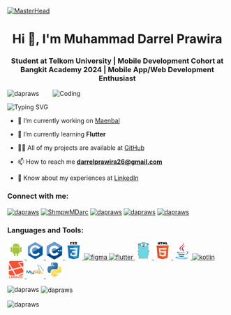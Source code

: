 [![MasterHead](https://mir-s3-cdn-cf.behance.net/project_modules/1400/81bb4b165684019.640b6038d133e.gif)](https://dapraws.github.io)
<h1 align="center">Hi 👋, I'm Muhammad Darrel Prawira</h1>
<h3 align="center">Student at Telkom University | Mobile Development Cohort at Bangkit Academy 2024 | Mobile App/Web Development Enthusiast</h3>
<img align="right" alt="Coding" width="400" src="https://cdn.sanity.io/images/hpvpbfax/production/e261b661e656a59eabf809608249dca5ab7bca9f-480x600.gif">



<p align="left"> <img src="https://komarev.com/ghpvc/?username=dapraws&label=Profile%20views&color=0e75b6&style=flat" alt="dapraws" /> </p>

<img src="https://readme-typing-svg.herokuapp.com?font=Silkscreen&pause=500&color=00C804&center=true&vCenter=true&multiline=true&random=false&width=435&height=75&lines=Welcome+to+my+profile;Let's+code+together!" alt="Typing SVG" />

- 🔭 I’m currently working on [Maenbal](https://github.com/farhanmalif/ABP-Mobile)

- 🌱 I’m currently learning **Flutter**

- 👨‍💻 All of my projects are available at [GitHub](https://github.com/dapraws)

- 📫 How to reach me **darrelprawira26@gmail.com**

- 📄 Know about my experiences at [LinkedIn](https://www.linkedin.com/in/dapraws/)

<h3 align="left">Connect with me:</h3>
<p align="left">
  <a href="https://linkedin.com/in/dapraws" target="blank"
    ><img
      align="center"
      src="https://raw.githubusercontent.com/rahuldkjain/github-profile-readme-generator/master/src/images/icons/Social/linked-in-alt.svg"
      alt="dapraws"
      height="30"
      width="40"
  /></a>
  <a href="https://discord.gg/ShmpwMDarc" target="blank"
    ><img
      align="center"
      src="https://assets-global.website-files.com/6257adef93867e50d84d30e2/636e0a6a49cf127bf92de1e2_icon_clyde_blurple_RGB.png"
      alt="ShmpwMDarc"
      height="30"
      width="40"
  /></a>
  <a href="https://instagram.com/dapraws" target="blank"
    ><img
      align="center"
      src="https://raw.githubusercontent.com/rahuldkjain/github-profile-readme-generator/master/src/images/icons/Social/instagram.svg"
      alt="dapraws"
      height="30"
      width="40"
  /></a>
  <a href="https://twitter.com/dapraws" target="blank"
    ><img
      align="center"
      src="https://raw.githubusercontent.com/rahuldkjain/github-profile-readme-generator/master/src/images/icons/Social/twitter.svg"
      alt="dapraws"
      height="30"
      width="40"
  /></a>
  <a href="https://stackoverflow.com/users/dapraws" target="blank"
    ><img
      align="center"
      src="https://raw.githubusercontent.com/rahuldkjain/github-profile-readme-generator/master/src/images/icons/Social/stack-overflow.svg"
      alt="dapraws"
      height="30"
      width="40"
  /></a>
</p>


<h3 align="left">Languages and Tools:</h3>
<p align="left"> <a href="https://developer.android.com" target="_blank" rel="noreferrer"> <img src="https://raw.githubusercontent.com/devicons/devicon/master/icons/android/android-original-wordmark.svg" alt="android" width="40" height="40"/> </a> <a href="https://www.cprogramming.com/" target="_blank" rel="noreferrer"> <img src="https://raw.githubusercontent.com/devicons/devicon/master/icons/c/c-original.svg" alt="c" width="40" height="40"/> </a> <a href="https://www.w3schools.com/cpp/" target="_blank" rel="noreferrer"> <img src="https://raw.githubusercontent.com/devicons/devicon/master/icons/cplusplus/cplusplus-original.svg" alt="cplusplus" width="40" height="40"/> </a> <a href="https://www.w3schools.com/css/" target="_blank" rel="noreferrer"> <img src="https://raw.githubusercontent.com/devicons/devicon/master/icons/css3/css3-original-wordmark.svg" alt="css3" width="40" height="40"/> </a> <a href="https://www.figma.com/" target="_blank" rel="noreferrer"> <img src="https://www.vectorlogo.zone/logos/figma/figma-icon.svg" alt="figma" width="40" height="40"/> </a> <a href="https://flutter.dev" target="_blank" rel="noreferrer"> <img src="https://www.vectorlogo.zone/logos/flutterio/flutterio-icon.svg" alt="flutter" width="40" height="40"/> </a> <a href="https://golang.org" target="_blank" rel="noreferrer"> <img src="https://raw.githubusercontent.com/devicons/devicon/master/icons/go/go-original.svg" alt="go" width="40" height="40"/> </a> <a href="https://www.w3.org/html/" target="_blank" rel="noreferrer"> <img src="https://raw.githubusercontent.com/devicons/devicon/master/icons/html5/html5-original-wordmark.svg" alt="html5" width="40" height="40"/> </a> <a href="https://www.java.com" target="_blank" rel="noreferrer"> <img src="https://raw.githubusercontent.com/devicons/devicon/master/icons/java/java-original.svg" alt="java" width="40" height="40"/> </a> <a href="https://kotlinlang.org" target="_blank" rel="noreferrer"> <img src="https://www.vectorlogo.zone/logos/kotlinlang/kotlinlang-icon.svg" alt="kotlin" width="40" height="40"/> </a> <a href="https://laravel.com/" target="_blank" rel="noreferrer"> <img src="https://raw.githubusercontent.com/devicons/devicon/master/icons/laravel/laravel-plain-wordmark.svg" alt="laravel" width="40" height="40"/> </a> <a href="https://www.mysql.com/" target="_blank" rel="noreferrer"> <img src="https://raw.githubusercontent.com/devicons/devicon/master/icons/mysql/mysql-original-wordmark.svg" alt="mysql" width="40" height="40"/> </a> <a href="https://www.python.org" target="_blank" rel="noreferrer"> <img src="https://raw.githubusercontent.com/devicons/devicon/master/icons/python/python-original.svg" alt="python" width="40" height="40"/> </a> </p>

<p><img align="left" src="https://github-readme-stats.vercel.app/api/top-langs?username=dapraws&show_icons=true&locale=en&layout=compact&theme=dark" alt="dapraws" /></p>

<p>&nbsp;<img align="center" src="https://github-readme-stats.vercel.app/api?username=dapraws&show_icons=true&locale=en&theme=dark" alt="dapraws" /></p>

<p><img align="center" src="https://github-readme-streak-stats.herokuapp.com/?user=dapraws&theme=dark" alt="dapraws" /></p>


